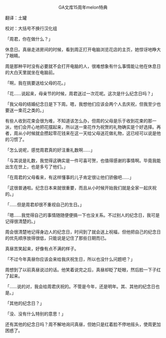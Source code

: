 <p align="center">GA文库15周年melon特典</p>

翻译：土罐

校对：大括号不换行汉化组

「周君，你在做什么？」

休息日。真昼走进房间的时候，看到周正打开电脑浏览花店的主页，她惊讶地睁大了眼睛。

周是那种平时没有必要就不会打开电脑的人，很难想象有什么事情能让他在休息日的大白天里就坐在电脑前。

「啊，我在挑要送给父母的花。」

「花……说起来，母亲节的时候，周君送过一次花呢。这次是什么纪念日吗？」

「我父母的结婚纪念日是下下周。嗯，我想他们应该会两个人去庆祝，但我至少也要送一束花之类的。」

有些人收到花束会很为难，不知道该怎么办，但周的父母是乐于收到花束的那一派，他们会开心地把花摆起来，所以送一束花作为祝贺的礼物确实是个好选择。再者，周从小时候就会攒起零花钱来在这一天给父母送花做礼物，这已经可以说是他的习惯了。

「怎么说呢，感觉周君真的好注重礼数啊……」

「与其说是礼数，我觉得这确实是一件可喜可贺，也值得感谢的事情啊。毕竟我能出生在世上，也是多亏了他们。」

「在周君的父母看来，有这样懂事的儿子肯定很让他们骄傲吧……」

「这很普通啦。纪念日本来就很重要，而且从小时候开始我们就是全家一起庆祝的。」

「……但是周君却很不重视自己的生日。」

「嗯……我觉得自己的事情随随便便搞一下也没关系。不过别人的纪念日，我可是记得很清楚的。」

周会很清楚地记得身边人的纪念日，时间到了就会送上祝福，但他把自己的纪念日的优先顺序放得很低，只能说是记住了那些日期而已。

真昼苦笑起来，好像有点不满的样子。

「不过今年真昼你应该会来给我庆祝生日，所以也没什么问题吧？」

周想到了以前真昼说过的话。他笑着说完之后，真昼却眨了眨眼，然后脸一下子红了起来。

「……说的对，我会给周君庆祝的。不管是今年，还是明年。其、其他的纪念日也是。」

「其他的纪念日？」

「没、没有什么特别的意思！」

还有其他的纪念日吗？周不解地询问真昼，但她只是红着脸不停地摇头，使周更加困惑了。

